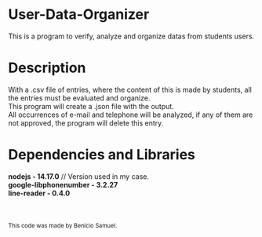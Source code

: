 # User-Data-Organizer
This is a program to verify, analyze and organize datas from students users.
# Description
With a .csv file of entries, where the content of this is made by students, all
the entries must be evaluated and organize. <br>
This program will create a .json file with the output. <br>
All occurrences of e-mail and telephone will be analyzed, if any of them are not
approved, the program will delete this entry.<br>
# Dependencies and Libraries
<b>nodejs - 14.17.0</b> // Version used in my case.<br>
<b>google-libphonenumber - 3.2.27</b><br>
<b>line-reader - 0.4.0</b><br><br><br><br>
<small>This code was made by Benício Samuel.</small>
